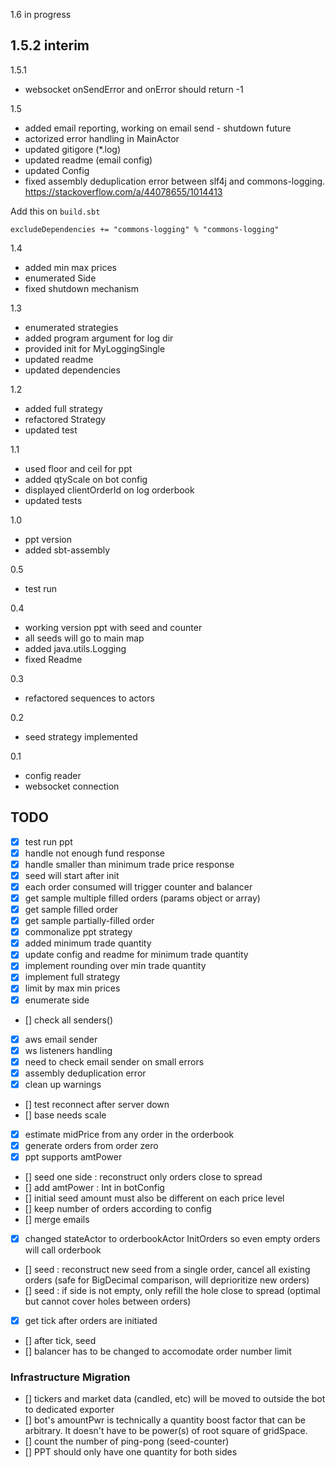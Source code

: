 1.6 in progress


1.5.2 interim
-



1.5.1
- websocket onSendError and onError should return -1

1.5
- added email reporting, working on email send - shutdown future
- actorized error handling in MainActor
- updated gitigore (*.log)
- updated readme (email config)
- updated Config
- fixed assembly deduplication error between slf4j and commons-logging. https://stackoverflow.com/a/44078655/1014413

Add this on `build.sbt`
```
excludeDependencies += "commons-logging" % "commons-logging"
```

1.4
- added min max prices
- enumerated Side
- fixed shutdown mechanism

1.3
- enumerated strategies
- added program argument for log dir
- provided init for MyLoggingSingle
- updated readme
- updated dependencies


1.2
- added full strategy
- refactored Strategy
- updated test

1.1
- used floor and ceil for ppt
- added qtyScale on bot config
- displayed clientOrderId on log orderbook
- updated tests

1.0
- ppt version
- added sbt-assembly

0.5
- test run

0.4
- working version ppt with seed and counter
- all seeds will go to main map
- added java.utils.Logging
- fixed Readme

0.3
- refactored sequences to actors

0.2
- seed strategy implemented

0.1
- config reader
- websocket connection

## TODO
- [x] test run ppt
- [x] handle not enough fund response
- [x] handle smaller than minimum trade price response
- [x] seed will start after init
- [x] each order consumed will trigger counter and balancer
- [x] get sample multiple filled orders (params object or array)
- [x] get sample filled order
- [x] get sample partially-filled order
- [x] commonalize ppt strategy
- [x] added minimum trade quantity
- [x] update config and readme for minimum trade quantity
- [x] implement rounding over min trade quantity
- [x] implement full strategy
- [x] limit by max min prices
- [x] enumerate side
- [] check all senders()
- [x] aws email sender
- [x] ws listeners handling
- [x] need to check email sender on small errors
- [x] assembly deduplication error
- [x] clean up warnings
- [] test reconnect after server down
- [] base needs scale
- [x] estimate midPrice from any order in the orderbook
- [x] generate orders from order zero
- [x] ppt supports amtPower
- [] seed one side : reconstruct only orders close to spread
- [] add amtPower : Int in botConfig
- [] initial seed amount must also be different on each price level
- [] keep number of orders according to config
- [] merge emails
- [x] changed stateActor to orderbookActor InitOrders so even empty orders will call orderbook
- [] seed : reconstruct new seed from a single order, cancel all existing orders (safe for BigDecimal comparison, will deprioritize new orders)
- [] seed : if side is not empty, only refill the hole close to spread (optimal but cannot cover holes between orders)
- [x] get tick after orders are initiated
- [] after tick, seed
- [] balancer has to be changed to accomodate order number limit

### Infrastructure Migration
- [] tickers and market data (candled, etc) will be moved to outside the bot to dedicated exporter
- [] bot's amountPwr is technically a quantity boost factor that can be arbitrary. It doesn't have to be power(s) of root square of gridSpace.
- [] count the number of ping-pong (seed-counter)
- [] PPT should only have one quantity for both sides
